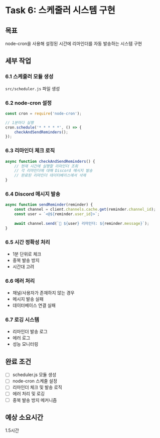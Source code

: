 # Task 6: 스케줄러 시스템 구현

## 목표
node-cron을 사용해 설정된 시간에 리마인더를 자동 발송하는 시스템 구현

## 세부 작업

### 6.1 스케줄러 모듈 생성
`src/scheduler.js` 파일 생성

### 6.2 node-cron 설정
```javascript
const cron = require('node-cron');

// 1분마다 실행
cron.schedule('* * * * *', () => {
    checkAndSendReminders();
});
```

### 6.3 리마인더 체크 로직
```javascript
async function checkAndSendReminders() {
    // 현재 시간에 실행할 리마인더 조회
    // 각 리마인더에 대해 Discord 메시지 발송
    // 완료된 리마인더 데이터베이스에서 삭제
}
```

### 6.4 Discord 메시지 발송
```javascript
async function sendReminder(reminder) {
    const channel = client.channels.cache.get(reminder.channel_id);
    const user = `<@${reminder.user_id}>`;
    
    await channel.send(`🔔 ${user} 리마인더: ${reminder.message}`);
}
```

### 6.5 시간 정확성 처리
- 1분 단위로 체크
- 중복 발송 방지
- 시간대 고려

### 6.6 에러 처리
- 채널/사용자가 존재하지 않는 경우
- 메시지 발송 실패
- 데이터베이스 연결 실패

### 6.7 로깅 시스템
- 리마인더 발송 로그
- 에러 로그
- 성능 모니터링

## 완료 조건
- [ ] scheduler.js 모듈 생성
- [ ] node-cron 스케줄 설정
- [ ] 리마인더 체크 및 발송 로직
- [ ] 에러 처리 및 로깅
- [ ] 중복 발송 방지 메커니즘

## 예상 소요시간
1.5시간